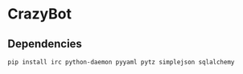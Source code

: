 CrazyBot
========

Dependencies
------------
`pip install irc python-daemon pyyaml pytz simplejson sqlalchemy`
